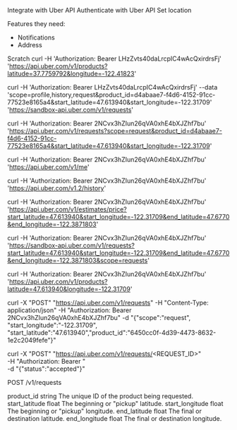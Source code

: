 

Integrate with Uber API
Authenticate with Uber API
Set location


Features they need:
- Notifications
- Address



Scratch
curl -H 'Authorization: Bearer LHzZvts40daLrcpIC4wAcQxirdrsFj' 'https://api.uber.com/v1/products?latitude=37.7759792&longitude=-122.41823'


curl -H 'Authorization: Bearer LHzZvts40daLrcpIC4wAcQxirdrsFj' --data 'scope=profile,history,request&product_id=d4abaae7-f4d6-4152-91cc-77523e8165a4&start_latitude=47.613940&start_longitude=-122.31709' 'https://sandbox-api.uber.com/v1/requests'

curl -H 'Authorization: Bearer 2NCvx3hZIun26qVA0xhE4bXJZhf7bu' 'https://api.uber.com/v1/requests?scope=request&product_id=d4abaae7-f4d6-4152-91cc-77523e8165a4&start_latitude=47.613940&start_longitude=-122.31709'


curl -H 'Authorization: Bearer 2NCvx3hZIun26qVA0xhE4bXJZhf7bu' 'https://api.uber.com/v1/me'

curl -H 'Authorization: Bearer 2NCvx3hZIun26qVA0xhE4bXJZhf7bu' 'https://api.uber.com/v1.2/history' 


curl -H 'Authorization: Bearer 2NCvx3hZIun26qVA0xhE4bXJZhf7bu' 'https://api.uber.com/v1/estimates/price?start_latitude=47.613940&start_longitude=-122.31709&end_latitude=47.6770&end_longitude=-122.3871803' 

curl -H 'Authorization: Bearer 2NCvx3hZIun26qVA0xhE4bXJZhf7bu' 'https://sandbox-api.uber.com/v1/requests?start_latitude=47.613940&start_longitude=-122.31709&end_latitude=47.6770&end_longitude=-122.3871803&scope=requests'

curl -H 'Authorization: Bearer 2NCvx3hZIun26qVA0xhE4bXJZhf7bu' 'https://api.uber.com/v1/products?latitude=47.613940&longitude=-122.31709'

curl -X "POST" "https://api.uber.com/v1/requests" -H "Content-Type: application/json" -H "Authorization: Bearer 2NCvx3hZIun26qVA0xhE4bXJZhf7bu" -d "{\"scope\":\"request\", \"start_longitude\":\"-122.31709\", \"start_latitude\":\"47.613940\",\"product_id\":\"6450cc0f-4d39-4473-8632-1e2c2049fefe\"}"

curl -X "POST" "https://api.uber.com/v1/requests/<REQUEST_ID>" \
  -H "Authorization: Bearer <OAUTH TOKEN>" \
  -d "{\"status\":\"accepted\"}"


POST /v1/requests

product_id	string	The unique ID of the product being requested.
start_latitude	float	The beginning or "pickup" latitude.
start_longitude	float	The beginning or "pickup" longitude.
end_latitude	float	The final or destination latitude.
end_longitude	float	The final or destination longitude.

